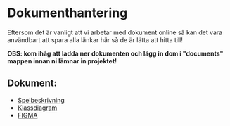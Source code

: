 # Dokumenthantering

Eftersom det är vanligt att vi arbetar med dokument online så kan det vara användbart att spara alla länkar här så de är lätta att hitta till!

**OBS: kom ihåg att ladda ner dokumenten och lägg in dom i "documents" mappen innan ni lämnar in projektet!**

## Dokument:

* [Spelbeskrivning](https://docs.google.com/document/d/1VwATDGQ_hebl9bWpPfaVPw_7vWp8EyUmP-Vy7fy8x88/edit#)
* [Klassdiagram](https://www.figma.com/file/ByZgRTbONV66SbdtmYiP49/UML-Diagrams-(Community)?node-id=0%3A1)
* [FIGMA](https://www.figma.com/file/juuZE39kTF3RA2E3QUMnmX/SPACE-PATROL?node-id=0%3A1)

